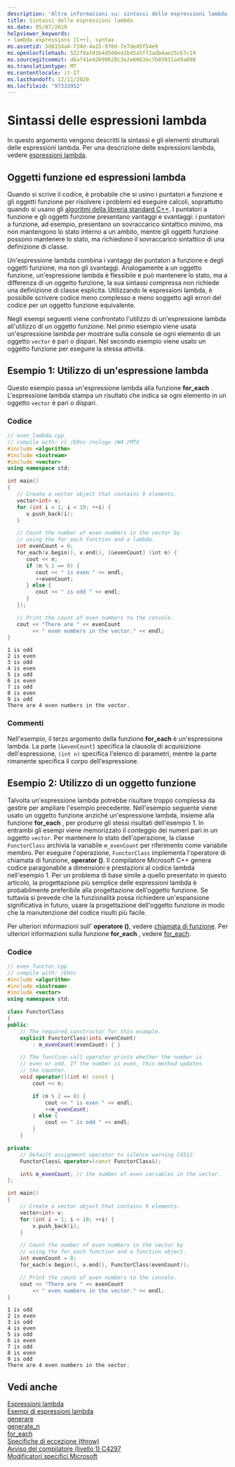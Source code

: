 ```yaml
---
description: 'Altre informazioni su: sintassi delle espressioni lambda'
title: Sintassi delle espressioni lambda
ms.date: 05/07/2019
helpviewer_keywords:
- lambda expressions [C++], syntax
ms.assetid: 5d6154a4-f34d-4a15-970d-7e7de45f54e9
ms.openlocfilehash: 522f9afd1b4d500e42bd5a5ff2adb4ae25cb7c19
ms.sourcegitcommit: d6af41e42699628c3e2e6063ec7b03931a49a098
ms.translationtype: MT
ms.contentlocale: it-IT
ms.lasthandoff: 12/11/2020
ms.locfileid: "97333952"
---
```

# <a name="lambda-expression-syntax"></a>Sintassi delle espressioni lambda

In questo argomento vengono descritti la sintassi e gli elementi strutturali delle espressioni lambda. Per una descrizione delle espressioni lambda, vedere [espressioni lambda](../cpp/lambda-expressions-in-cpp.md).

## <a name="function-objects-vs-lambdas"></a>Oggetti funzione ed espressioni lambda

Quando si scrive il codice, è probabile che si usino i puntatori a funzione e gli oggetti funzione per risolvere i problemi ed eseguire calcoli, soprattutto quando si usano gli [algoritmi della libreria standard C++](../standard-library/algorithms.md). I puntatori a funzione e gli oggetti funzione presentano vantaggi e svantaggi: i puntatori a funzione, ad esempio, presentano un sovraccarico sintattico minimo, ma non mantengono lo stato interno a un ambito, mentre gli oggetti funzione possono mantenere lo stato, ma richiedono il sovraccarico sintattico di una definizione di classe.

Un'espressione lambda combina i vantaggi dei puntatori a funzione e degli oggetti funzione, ma non gli svantaggi. Analogamente a un oggetto funzione, un'espressione lambda è flessibile e può mantenere lo stato, ma a differenza di un oggetto funzione, la sua sintassi compressa non richiede una definizione di classe esplicita. Utilizzando le espressioni lambda, è possibile scrivere codice meno complesso e meno soggetto agli errori del codice per un oggetto funzione equivalente.

Negli esempi seguenti viene confrontato l'utilizzo di un'espressione lambda all'utilizzo di un oggetto funzione. Nel primo esempio viene usata un'espressione lambda per mostrare sulla console se ogni elemento di un oggetto `vector` è pari o dispari. Nel secondo esempio viene usato un oggetto funzione per eseguire la stessa attività.

## <a name="example-1-using-a-lambda"></a>Esempio 1: Utilizzo di un'espressione lambda

Questo esempio passa un'espressione lambda alla funzione **for_each** . L'espressione lambda stampa un risultato che indica se ogni elemento in un oggetto `vector` è pari o dispari.

### <a name="code"></a>Codice

```cpp
// even_lambda.cpp
// compile with: cl /EHsc /nologo /W4 /MTd
#include <algorithm>
#include <iostream>
#include <vector>
using namespace std;

int main()
{
   // Create a vector object that contains 9 elements.
   vector<int> v;
   for (int i = 1; i < 10; ++i) {
      v.push_back(i);
   }

   // Count the number of even numbers in the vector by
   // using the for_each function and a lambda.
   int evenCount = 0;
   for_each(v.begin(), v.end(), [&evenCount] (int n) {
      cout << n;
      if (n % 2 == 0) {
         cout << " is even " << endl;
         ++evenCount;
      } else {
         cout << " is odd " << endl;
      }
   });

   // Print the count of even numbers to the console.
   cout << "There are " << evenCount
        << " even numbers in the vector." << endl;
}
```

```Output
1 is odd
2 is even
3 is odd
4 is even
5 is odd
6 is even
7 is odd
8 is even
9 is odd
There are 4 even numbers in the vector.
```

### <a name="comments"></a>Commenti

Nell'esempio, il terzo argomento della funzione **for_each** è un'espressione lambda. La parte `[&evenCount]` specifica la clausola di acquisizione dell'espressione, `(int n)` specifica l'elenco di parametri, mentre la parte rimanente specifica il corpo dell'espressione.

## <a name="example-2-using-a-function-object"></a>Esempio 2: Utilizzo di un oggetto funzione

Talvolta un'espressione lambda potrebbe risultare troppo complessa da gestire per ampliare l'esempio precedente. Nell'esempio seguente viene usato un oggetto funzione anziché un'espressione lambda, insieme alla funzione **for_each** , per produrre gli stessi risultati dell'esempio 1. In entrambi gli esempi viene memorizzato il conteggio dei numeri pari in un oggetto `vector`. Per mantenere lo stato dell'operazione, la classe `FunctorClass` archivia la variabile `m_evenCount` per riferimento come variabile membro. Per eseguire l'operazione, `FunctorClass` implementa l'operatore di chiamata di funzione, **operator ()**. Il compilatore Microsoft C++ genera codice paragonabile a dimensioni e prestazioni al codice lambda nell'esempio 1. Per un problema di base simile a quello presentato in questo articolo, la progettazione più semplice delle espressioni lambda è probabilmente preferibile alla progettazione dell'oggetto funzione. Se tuttavia si prevede che la funzionalità possa richiedere un'espansione significativa in futuro, usare la progettazione dell'oggetto funzione in modo che la manutenzione del codice risulti più facile.

Per ulteriori informazioni sull' **operatore ()**, vedere [chiamata di funzione](../cpp/function-call-cpp.md). Per ulteriori informazioni sulla funzione **for_each** , vedere [for_each](../standard-library/algorithm-functions.md#for_each).

### <a name="code"></a>Codice

```cpp
// even_functor.cpp
// compile with: /EHsc
#include <algorithm>
#include <iostream>
#include <vector>
using namespace std;

class FunctorClass
{
public:
    // The required constructor for this example.
    explicit FunctorClass(int& evenCount)
        : m_evenCount(evenCount) { }

    // The function-call operator prints whether the number is
    // even or odd. If the number is even, this method updates
    // the counter.
    void operator()(int n) const {
        cout << n;

        if (n % 2 == 0) {
            cout << " is even " << endl;
            ++m_evenCount;
        } else {
            cout << " is odd " << endl;
        }
    }

private:
    // Default assignment operator to silence warning C4512.
    FunctorClass& operator=(const FunctorClass&);

    int& m_evenCount; // the number of even variables in the vector.
};

int main()
{
    // Create a vector object that contains 9 elements.
    vector<int> v;
    for (int i = 1; i < 10; ++i) {
        v.push_back(i);
    }

    // Count the number of even numbers in the vector by
    // using the for_each function and a function object.
    int evenCount = 0;
    for_each(v.begin(), v.end(), FunctorClass(evenCount));

    // Print the count of even numbers to the console.
    cout << "There are " << evenCount
        << " even numbers in the vector." << endl;
}
```

```Output
1 is odd
2 is even
3 is odd
4 is even
5 is odd
6 is even
7 is odd
8 is even
9 is odd
There are 4 even numbers in the vector.
```

## <a name="see-also"></a>Vedi anche

[Espressioni lambda](../cpp/lambda-expressions-in-cpp.md)<br/>
[Esempi di espressioni lambda](../cpp/examples-of-lambda-expressions.md)<br/>
[generare](../standard-library/algorithm-functions.md#generate)<br/>
[generate_n](../standard-library/algorithm-functions.md#generate_n)<br/>
[for_each](../standard-library/algorithm-functions.md#for_each)<br/>
[Specifiche di eccezione (throw)](../cpp/exception-specifications-throw-cpp.md)<br/>
[Avviso del compilatore (livello 1) C4297](../error-messages/compiler-warnings/compiler-warning-level-1-c4297.md)<br/>
[Modificatori specifici Microsoft](../cpp/microsoft-specific-modifiers.md)
